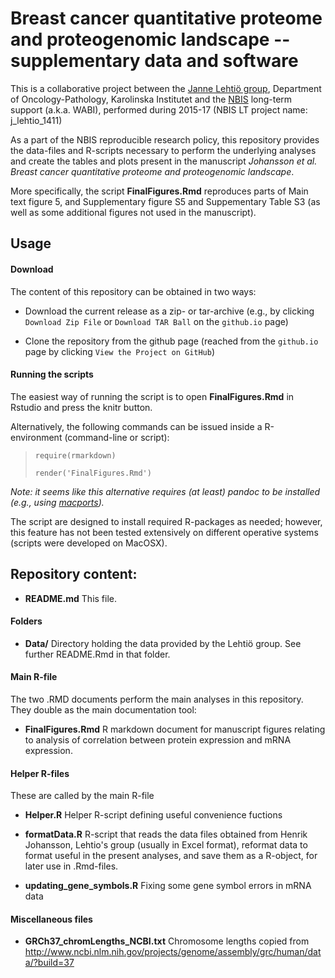 # Breast cancer quantitative proteome and proteogenomic landscape -- supplementary data and software

This is a collaborative project between the [Janne Lehtiö
group](http://ki.se/en/onkpat/janne-lehtios-group), Department of
Oncology-Pathology, Karolinska Institutet and the
[NBIS](http://nbis.se) long-term support (a.k.a. WABI), performed
during 2015-17 (NBIS LT project name: j_lehtio_1411)

As a part of the NBIS reproducible research policy, this repository
provides the data-files and R-scripts necessary to perform the
underlying analyses and create the tables and plots present in the
manuscript *Johansson et al. Breast cancer quantitative proteome and
proteogenomic landscape*.

More specifically, the script __FinalFigures.Rmd__ reproduces parts of
Main text figure 5, and Supplementary figure S5 and Suppementary Table
S3 (as well as some additional figures not used in the manuscript).


## Usage

#### Download

The content of this repository can be obtained in two ways:

* Download the current release as a zip- or tar-archive (e.g., by clicking `Download
  Zip File` or `Download TAR Ball` on the `github.io` page)

* Clone the repository from the github page (reached from the `github.io` page  by clicking `View
  the Project on GitHub`)

#### Running the scripts

The easiest way of running the script is to open __FinalFigures.Rmd__ in Rstudio and
press the knitr button.

Alternatively, the following commands can be issued inside a
R-environment (command-line or script):


> `require(rmarkdown)`
>
> `render('FinalFigures.Rmd')`

*Note: it seems like this alternative requires (at least) pandoc to
 be installed (e.g., using [macports](https://www.macports.org)).*

The script are designed to install required R-packages as needed;
however, this feature has not been tested extensively on different
operative systems (scripts were developed on MacOSX).


## Repository content:

* __README.md__
This file.

#### Folders

* __Data/__ Directory holding the data provided by the Lehtiö group.
See further README.Rmd in that folder.

#### Main R-file
The two .RMD documents perform the main analyses in this repository.
They double as the main documentation tool:

* __FinalFigures.Rmd__
R markdown document for manuscript figures relating to analysis of
correlation between protein expression and mRNA expression.

#### Helper R-files
These are called by the main R-file

* __Helper.R__
Helper R-script defining useful convenience fuctions
* __formatData.R__
R-script that reads the data files obtained from Henrik Johansson,
Lehtio's group (usually in Excel format), reformat data to format 
useful in the present analyses, and save them as a R-object, for 
later use in .Rmd-files.

* __updating_gene_symbols.R__
Fixing some gene symbol errors in mRNA data

#### Miscellaneous files

* __GRCh37_chromLengths_NCBI.txt__
Chromosome lengths copied from http://www.ncbi.nlm.nih.gov/projects/genome/assembly/grc/human/data/?build=37
